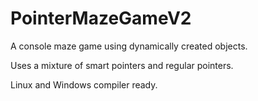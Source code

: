 # PointerMazeGameV2
A console maze game using dynamically created objects.

Uses a mixture of smart pointers and regular pointers.

Linux and Windows compiler ready. 

